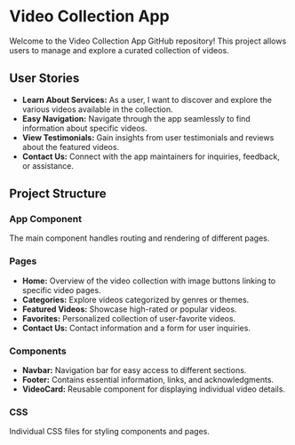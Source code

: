# Video Collection App

Welcome to the Video Collection App GitHub repository! This project allows users to manage and explore a curated collection of videos.

## User Stories

- **Learn About Services:** As a user, I want to discover and explore the various videos available in the collection.
- **Easy Navigation:** Navigate through the app seamlessly to find information about specific videos.
- **View Testimonials:** Gain insights from user testimonials and reviews about the featured videos.
- **Contact Us:** Connect with the app maintainers for inquiries, feedback, or assistance.

## Project Structure

### App Component
The main component handles routing and rendering of different pages.

### Pages
- **Home:** Overview of the video collection with image buttons linking to specific video pages.
- **Categories:** Explore videos categorized by genres or themes.
- **Featured Videos:** Showcase high-rated or popular videos.
- **Favorites:** Personalized collection of user-favorite videos.
- **Contact Us:** Contact information and a form for user inquiries.

### Components
- **Navbar:** Navigation bar for easy access to different sections.
- **Footer:** Contains essential information, links, and acknowledgments.
- **VideoCard:** Reusable component for displaying individual video details.

### CSS
Individual CSS files for styling components and pages.
